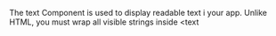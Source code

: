 The text Component is used to display readable text i your app. Unlike HTML, you must wrap all visible strings inside <text